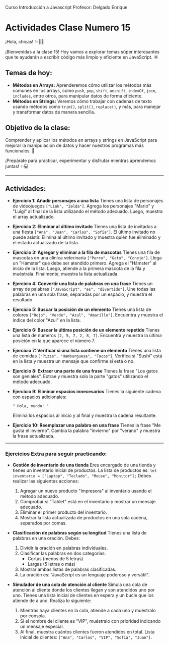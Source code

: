 Curso Introducción a Javascript
Profesor: Delgado Enrique

# Actividades Clase Numero 15

¡Hola, chicas! ✨👩‍💻

¡Bienvenidas a la clase 15!
Hoy vamos a explorar temas súper interesantes que te ayudarán a escribir código más limpio y eficiente en JavaScript. ☀️

## Temas de hoy:
*   **Métodos en Arrays:** Aprenderemos cómo utilizar los métodos más comunes en los arrays, como `push`, `pop`, `shift`, `unshift`, `indexOf`, `join`, `includes`, entre otros, para manipular datos de forma eficiente.
*   **Métodos en Strings:** Veremos cómo trabajar con cadenas de texto usando métodos como `trim()`, `split()`, `replace()`, y más, para manejar y transformar datos de manera sencilla.

## Objetivo de la clase:
Comprender y aplicar los métodos en arrays y strings en JavaScript para mejorar la manipulación de datos y hacer nuestros programas más funcionales. 🚀

¡Prepárate para practicar, experimentar y disfrutar mientras aprendemos juntas! ✨💻

---

## Actividades:

*   **Ejercicio 1: Añadir personajes a una lista**
    Tienes una lista de personajes de videojuegos `["Link", "Zelda"]`. Agrega los personajes "Mario" y "Luigi" al final de la lista utilizando el método adecuado. Luego, muestra el array actualizado.

*   **Ejercicio 2: Eliminar al último invitado**
    Tienes una lista de invitados a una fiesta `["Ana", "Juan", "Carlos", "Sofía"]`. El último invitado no puede asistir. Elimina al último invitado y muestra quién fue eliminado y el estado actualizado de la lista.

*   **Ejercicio 3: Agregar y eliminar a la fila de mascotas**
    Tienes una fila de mascotas en una clínica veterinaria `["Perro", "Gato", "Conejo"]`. Llega un "Hámster" que debe ser atendido primero. Agrega el "Hámster" al inicio de la lista. Luego, atiende a la primera mascota de la fila y muéstrala. Finalmente, muestra la lista actualizada.

*   **Ejercicio 4: Convertir una lista de palabras en una frase**
    Tienes un array de palabras `["JavaScript", "es", "divertido"]`. Une todas las palabras en una sola frase, separadas por un espacio, y muestra el resultado.

*   **Ejercicio 5: Buscar la posición de un elemento**
    Tienes una lista de colores `["Rojo", "Verde", "Azul", "Amarillo"]`. Encuentra y muestra el índice del color "Azul" en la lista.

*   **Ejercicio 6: Buscar la última posición de un elemento repetido**
    Tienes una lista de números `[2, 5, 7, 2, 8, 7]`. Encuentra y muestra la última posición en la que aparece el número 7.

*   **Ejercicio 7: Verificar si una lista contiene un elemento**
    Tienes una lista de comidas `["Pizza", "Hamburguesa", "Tacos"]`. Verifica si "Sushi" está en la lista y muestra un mensaje que confirme si está o no.

*   **Ejercicio 8: Extraer una parte de una frase**
    Tienes la frase "Los gatos son geniales". Extrae y muestra solo la parte "gatos" utilizando el método adecuado.

*   **Ejercicio 9: Eliminar espacios innecesarios**
    Tienes la siguiente cadena con espacios adicionales:
    ```
    " Hola, mundo! "
    ```
    Elimina los espacios al inicio y al final y muestra la cadena resultante.

*   **Ejercicio 10: Reemplazar una palabra en una frase**
    Tienes la frase "Me gusta el invierno". Cambia la palabra "invierno" por "verano" y muestra la frase actualizada.

---

### Ejercicios Extra para seguir practicando:

*   **Gestión de inventario de una tienda**
    Eres encargado de una tienda y tienes un inventario inicial de productos. La lista de productos es:
    `let inventario = ["Laptop", "Teclado", "Mouse", "Monitor"];`
    Debes realizar las siguientes acciones:
    1.  Agregar un nuevo producto "Impresora" al inventario usando el método adecuado.
    2.  Comprobar si "Tablet" está en el inventario y mostrar un mensaje adecuado.
    3.  Eliminar el primer producto del inventario.
    4.  Mostrar la lista actualizada de productos en una sola cadena, separados por comas.

*   **Clasificación de palabras según su longitud**
    Tienes una lista de palabras en una oración. Debes:
    1.  Dividir la oración en palabras individuales.
    2.  Clasificar las palabras en dos categorías:
        *   Cortas (menos de 5 letras)
        *   Largas (5 letras o más)
    3.  Mostrar ambas listas de palabras clasificadas.
    4.  La oración es: "JavaScript es un lenguaje poderoso y versátil".

*   **Simulador de una cola de atención al cliente**
    Simula una cola de atención al cliente donde los clientes llegan y son atendidos uno por uno. Tienes una lista inicial de clientes en espera y un bucle que los atiende de a uno. Realiza lo siguiente:
    1.  Mientras haya clientes en la cola, atiende a cada uno y muéstralo por consola.
    2.  Si el nombre del cliente es "VIP", muéstralo con prioridad indicando un mensaje especial.
    3.  Al final, muestra cuántos clientes fueron atendidos en total.
    Lista inicial de clientes: `["Ana", "Carlos", "VIP", "Sofía", "Juan"]`.